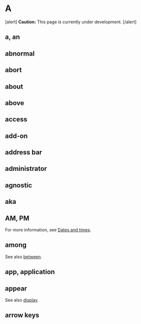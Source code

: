 # A

[alert] **Caution:** This page is currently under development. [/alert]

## a, an
## abnormal
## abort
## about
## above
## access
## add-on
## address bar
## administrator
## agnostic
## aka

## AM, PM


For more information, see [Dates and times]().

## among



See also [between]().

## app, application

## appear


See also [display]().

## arrow keys
